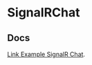 # SignalRChat

## Docs

[Link Example SignalR Chat](https://docs.microsoft.com/pt-br/aspnet/core/tutorials/signalr?view=aspnetcore-6.0&tabs=visual-studio-code).
